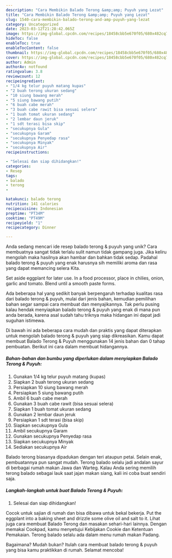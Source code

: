 ```yaml
---
description: "Cara Membikin Balado Terong &amp;amp; Puyuh yang Lezat"
title: "Cara Membikin Balado Terong &amp;amp; Puyuh yang Lezat"
slug: 1540-cara-membikin-balado-terong-and-amp-puyuh-yang-lezat
category: Uncategorized
date: 2023-03-12T21:28:42.065Z
image: https://img-global.cpcdn.com/recipes/18458cbb5e670f05/680x482cq70/balado-terong-puyuh-foto-resep-utama.jpg
hideToc: false
enableToc: true
enableTocContent: false
thumbnail: https://img-global.cpcdn.com/recipes/18458cbb5e670f05/680x482cq70/balado-terong-puyuh-foto-resep-utama.jpg
cover: https://img-global.cpcdn.com/recipes/18458cbb5e670f05/680x482cq70/balado-terong-puyuh-foto-resep-utama.jpg
author: Admin
authorAv: notfound
ratingvalue: 3.8
reviewcount: 12
recipeingredient:
- "1/4 kg telur puyuh matang kupas"
- "2 buah terong ukuran sedang"
- "10 siung bawang merah"
- "5 siung bawang putih"
- "6 buah cabe merah"
- "3 buah cabe rawit bisa sesuai selera"
- "1 buah tomat ukuran sedang"
- "2 lembar daun jeruk"
- "1 sdt terasi bisa skip"
- "secukupnya Gula"
- "secukupnya Garam"
- "secukupnya Penyedap rasa"
- "secukupnya Minyak"
- "secukupnya Air"
recipeinstructions:

- "Selesai dan siap dihidangkan!"
categories:
- Resep
tags:
- balado
- terong
- 

katakunci: balado terong  
nutrition: 141 calories
recipecuisine: Indonesian
preptime: "PT34M"
cooktime: "PT49M"
recipeyield: "1"
recipecategory: Dinner

---
```





Anda sedang mencari ide resep balado terong &amp; puyuh yang unik? Cara membuatnya sangat tidak terlalu sulit namun tidak gampang juga. Jika keliru mengolah maka hasilnya akan hambar dan bahkan tidak sedap. Padahal balado terong &amp; puyuh yang enak harusnya sih memiliki aroma dan rasa yang dapat memancing selera Kita.





Set aside eggplant for later use. In a food processor, place in chilies, onion, garlic and tomato. Blend until a smooth paste forms.

Ada beberapa hal yang sedikit banyak berpengaruh terhadap kualitas rasa dari balado terong &amp; puyuh, mulai dari jenis bahan, kemudian pemilihan bahan segar sampai cara membuat dan menyajikannya. Tak perlu pusing kalau hendak menyiapkan balado terong &amp; puyuh yang enak di mana pun anda berada, karena asal sudah tahu triknya maka hidangan ini dapat jadi suguhan istimewa.






Di bawah ini ada beberapa cara mudah dan praktis yang dapat diterapkan untuk mengolah balado terong &amp; puyuh yang siap dikreasikan. Kamu dapat membuat Balado Terong &amp; Puyuh menggunakan 14 jenis bahan dan 0 tahap pembuatan. Berikut ini cara dalam membuat hidangannya.

<!--inarticleads1-->

##### Bahan-bahan dan bumbu yang diperlukan dalam menyiapkan Balado Terong &amp; Puyuh:

1. Gunakan 1/4 kg telur puyuh matang (kupas)
1. Siapkan 2 buah terong ukuran sedang
1. Persiapkan 10 siung bawang merah
1. Persiapkan 5 siung bawang putih
1. Ambil 6 buah cabe merah
1. Gunakan 3 buah cabe rawit (bisa sesuai selera)
1. Siapkan 1 buah tomat ukuran sedang
1. Gunakan 2 lembar daun jeruk
1. Persiapkan 1 sdt terasi (bisa skip)
1. Siapkan secukupnya Gula
1. Ambil secukupnya Garam
1. Gunakan secukupnya Penyedap rasa
1. Siapkan secukupnya Minyak
1. Sediakan secukupnya Air


Balado terong biasanya dipadukan dengan teri ataupun petai. Selain enak, pembuatannya pun sangat mudah. Terong balado selalu jadi andalan sayur di berbagai rumah makan Jawa dan Warteg. Kalau Anda sering memilih terong balado sebagai lauk saat jajan makan siang, kali ini coba buat sendiri saja. 

<!--inarticleads2-->

##### Langkah-langkah untuk buat Balado Terong &amp; Puyuh:


1. Selesai dan siap dihidangkan!

Cocok untuk sajian di rumah dan bisa dibawa untuk bekal bekerja. Put the eggplant into a baking sheet and drizzle some olive oil and salt to it. Lihat juga cara membuat Balado Terong dan masakan sehari-hari lainnya. Dengan memakai Cookpad, kamu menyetujui Kebijakan Cookie dan Ketentuan Pemakaian. Terong balado selalu ada dalam menu rumah makan Padang. 

Bagaimana? Mudah bukan? Itulah cara membuat balado terong &amp; puyuh yang bisa kamu praktikkan di rumah. Selamat mencoba!

